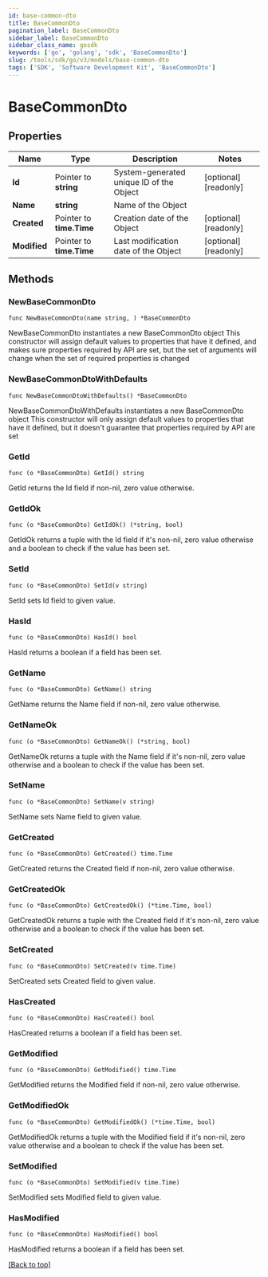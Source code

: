 ```yaml
---
id: base-common-dto
title: BaseCommonDto
pagination_label: BaseCommonDto
sidebar_label: BaseCommonDto
sidebar_class_name: gosdk
keywords: ['go', 'golang', 'sdk', 'BaseCommonDto'] 
slug: /tools/sdk/go/v3/models/base-common-dto
tags: ['SDK', 'Software Development Kit', 'BaseCommonDto']
---
```


# BaseCommonDto

## Properties

Name | Type | Description | Notes
------------ | ------------- | ------------- | -------------
**Id** | Pointer to **string** | System-generated unique ID of the Object | [optional] [readonly] 
**Name** | **string** | Name of the Object | 
**Created** | Pointer to **time.Time** | Creation date of the Object | [optional] [readonly] 
**Modified** | Pointer to **time.Time** | Last modification date of the Object | [optional] [readonly] 

## Methods

### NewBaseCommonDto

`func NewBaseCommonDto(name string, ) *BaseCommonDto`

NewBaseCommonDto instantiates a new BaseCommonDto object
This constructor will assign default values to properties that have it defined,
and makes sure properties required by API are set, but the set of arguments
will change when the set of required properties is changed

### NewBaseCommonDtoWithDefaults

`func NewBaseCommonDtoWithDefaults() *BaseCommonDto`

NewBaseCommonDtoWithDefaults instantiates a new BaseCommonDto object
This constructor will only assign default values to properties that have it defined,
but it doesn't guarantee that properties required by API are set

### GetId

`func (o *BaseCommonDto) GetId() string`

GetId returns the Id field if non-nil, zero value otherwise.

### GetIdOk

`func (o *BaseCommonDto) GetIdOk() (*string, bool)`

GetIdOk returns a tuple with the Id field if it's non-nil, zero value otherwise
and a boolean to check if the value has been set.

### SetId

`func (o *BaseCommonDto) SetId(v string)`

SetId sets Id field to given value.

### HasId

`func (o *BaseCommonDto) HasId() bool`

HasId returns a boolean if a field has been set.

### GetName

`func (o *BaseCommonDto) GetName() string`

GetName returns the Name field if non-nil, zero value otherwise.

### GetNameOk

`func (o *BaseCommonDto) GetNameOk() (*string, bool)`

GetNameOk returns a tuple with the Name field if it's non-nil, zero value otherwise
and a boolean to check if the value has been set.

### SetName

`func (o *BaseCommonDto) SetName(v string)`

SetName sets Name field to given value.


### GetCreated

`func (o *BaseCommonDto) GetCreated() time.Time`

GetCreated returns the Created field if non-nil, zero value otherwise.

### GetCreatedOk

`func (o *BaseCommonDto) GetCreatedOk() (*time.Time, bool)`

GetCreatedOk returns a tuple with the Created field if it's non-nil, zero value otherwise
and a boolean to check if the value has been set.

### SetCreated

`func (o *BaseCommonDto) SetCreated(v time.Time)`

SetCreated sets Created field to given value.

### HasCreated

`func (o *BaseCommonDto) HasCreated() bool`

HasCreated returns a boolean if a field has been set.

### GetModified

`func (o *BaseCommonDto) GetModified() time.Time`

GetModified returns the Modified field if non-nil, zero value otherwise.

### GetModifiedOk

`func (o *BaseCommonDto) GetModifiedOk() (*time.Time, bool)`

GetModifiedOk returns a tuple with the Modified field if it's non-nil, zero value otherwise
and a boolean to check if the value has been set.

### SetModified

`func (o *BaseCommonDto) SetModified(v time.Time)`

SetModified sets Modified field to given value.

### HasModified

`func (o *BaseCommonDto) HasModified() bool`

HasModified returns a boolean if a field has been set.


[[Back to top]](#) 


